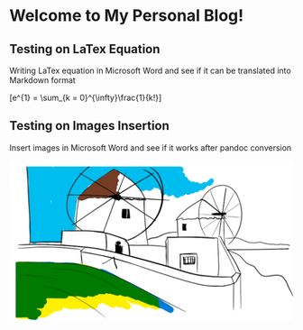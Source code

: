 # Welcome to My Personal Blog\!

## Testing on LaTex Equation

Writing LaTex equation in Microsoft Word and see if it can be translated into Markdown format

\[e^{1} = \sum_{k = 0}^{\infty}\frac{1}{k!}\]

## Testing on Images Insertion

Insert images in Microsoft Word and see if it works after pandoc conversion

![](/images/2020-03-01-first_post/media/image1.png)
